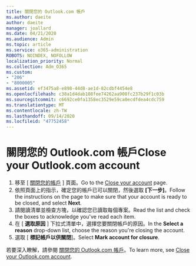 ```yaml
---
title: 關閉您的 Outlook.com 帳戶
ms.author: daeite
author: daeite
manager: joallard
ms.date: 04/21/2020
ms.audience: Admin
ms.topic: article
ms.service: o365-administration
ROBOTS: NOINDEX, NOFOLLOW
localization_priority: Normal
ms.collection: Adm_O365
ms.custom:
- "206"
- "8000005"
ms.assetid: ef3475a8-e898-44d8-ae1d-82cdbf4454e8
ms.openlocfilehash: c38a1d4dab108fee74262aa908fc237b29f1c03b
ms.sourcegitcommit: c6692ce0fa1358ec3529e59ca0ecdfdea4cdc759
ms.translationtype: MT
ms.contentlocale: zh-TW
ms.lasthandoff: 09/14/2020
ms.locfileid: "47752458"
---
```

# <a name="close-your-outlookcom-account"></a><span data-ttu-id="322ea-102">關閉您的 Outlook.com 帳戶</span><span class="sxs-lookup"><span data-stu-id="322ea-102">Close your Outlook.com account</span></span>

1. <span data-ttu-id="322ea-103">移至 [ [關閉您的帳戶](https://go.microsoft.com/fwlink/p/?linkid=845493) ] 頁面。</span><span class="sxs-lookup"><span data-stu-id="322ea-103">Go to the [Close your account](https://go.microsoft.com/fwlink/p/?linkid=845493) page.</span></span>
2. <span data-ttu-id="322ea-104">依照頁面上的指示，確定您的帳戶已可以關閉，然後選取 **[下一步]**。</span><span class="sxs-lookup"><span data-stu-id="322ea-104">Follow the instructions on the page to make sure that your account is ready to be closed, and select **Next**.</span></span>
3. <span data-ttu-id="322ea-105">請閱讀清單並檢查方塊，以確認您已讀取每個專案。</span><span class="sxs-lookup"><span data-stu-id="322ea-105">Read the list and check the boxes to acknowledge you've read each item.</span></span>
4. <span data-ttu-id="322ea-106">在 [ **選取原因** ] 下拉式清單中，選擇您要關閉帳戶的原因。</span><span class="sxs-lookup"><span data-stu-id="322ea-106">In the **Select a reason** drop-down list, choose the reason you're closing the account.</span></span>
5. <span data-ttu-id="322ea-107">選取 [ **標記帳戶以供關閉**]。</span><span class="sxs-lookup"><span data-stu-id="322ea-107">Select **Mark account for closure**.</span></span>

<span data-ttu-id="322ea-108">若要深入瞭解，請參閱 [關閉您的 Outlook.com 帳戶](https://support.office.com/article/564b801e-2a47-4cb2-afa8-12ead3185038?wt.mc_id=Office_Outlook_com_Alchemy)。</span><span class="sxs-lookup"><span data-stu-id="322ea-108">To learn more, see [Close your Outlook.com account](https://support.office.com/article/564b801e-2a47-4cb2-afa8-12ead3185038?wt.mc_id=Office_Outlook_com_Alchemy).</span></span>
  